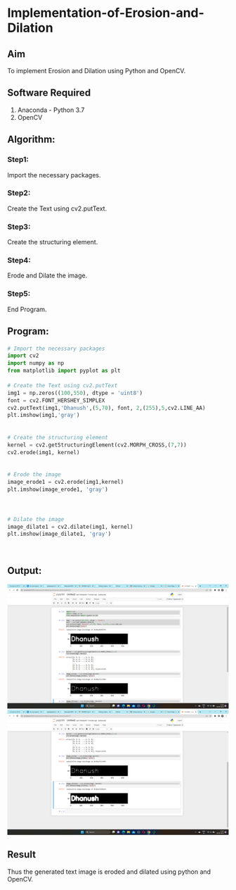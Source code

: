 # Implementation-of-Erosion-and-Dilation
## Aim
To implement Erosion and Dilation using Python and OpenCV.
## Software Required
1. Anaconda - Python 3.7
2. OpenCV
## Algorithm:
### Step1:
Import the necessary packages.
### Step2:
Create the Text using cv2.putText.

### Step3:
Create the structuring element.



### Step4:
Erode and Dilate the image.



### Step5:
End Program.



 
## Program:

``` Python
# Import the necessary packages
import cv2
import numpy as np
from matplotlib import pyplot as plt

# Create the Text using cv2.putText
img1 = np.zeros((100,550), dtype = 'uint8')
font = cv2.FONT_HERSHEY_SIMPLEX
cv2.putText(img1,'Dhanush',(5,70), font, 2,(255),5,cv2.LINE_AA)
plt.imshow(img1,'gray')


# Create the structuring element
kernel = cv2.getStructuringElement(cv2.MORPH_CROSS,(7,7))
cv2.erode(img1, kernel)


# Erode the image
image_erode1 = cv2.erode(img1,kernel)
plt.imshow(image_erode1, 'gray')



# Dilate the image
image_dilate1 = cv2.dilate(img1, kernel)
plt.imshow(image_dilate1, 'gray')




```
## Output:

![output](1.png)
![output](2.png)


## Result
Thus the generated text image is eroded and dilated using python and OpenCV.
